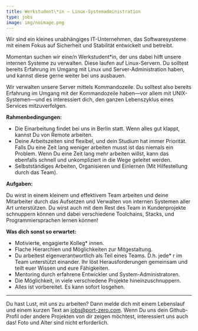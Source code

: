 ```yaml
---
title: Werkstudent\*in — Linux-Systemadministration
type: jobs
image: img/noimage.png
---
```


Wir sind ein kleines unabhängiges IT-Unternehmen, das Softwaresysteme mit einem Fokus auf Sicherheit und Stabilität entwickelt und betreibt.

Momentan suchen wir eine/n Werkstudent\*in, der uns dabei hilft unsere internen
Systeme zu verwalten. Diese laufen auf Linux-Servern. Du solltest bereits
Erfahrung im Umgang mit Linux und Server-Administration haben, und kannst diese
gerne weiter bei uns ausbauen.

Wir verwalten unsere Server mittels Kommandozeile. Du solltest also bereits
Erfahrung im Umgang mit der Kommandozeile haben—vor allem mit UNIX-Systemen—und
es interessiert dich, den ganzen Lebenszyklus eines Services mitzuverfolgen.

**Rahmenbedingungen:**

* Die Einarbeitung findet bei uns in Berlin statt. Wenn alles gut klappt, kannst Du von Remote arbeiten.
* Deine Arbeitszeiten sind flexibel, und dein Studium hat immer Priorität. Falls Du eine Zeit lang weniger arbeiten musst ist das niemals ein Problem. Wenn Du eine Zeit lang mehr arbeiten willst, kann das ebenfalls schnell und unkompliziert in die Wege geleitet werden.
* Selbstständiges Arbeiten, Organisieren und Einlernen (Mit Hilfestellung durch das Team).

**Aufgaben:**

Du wirst in einem kleinem und effektivem Team arbeiten und deine Mitarbeiter
durch das Aufsetzen und Verwalten von internen Systemen aller Art unterstützen.
Du wirst auch mit dem Rest des Team in Kundenprojekte schnuppern können und
dabei verschiedene Toolchains, Stacks, und Programmiersprachen lernen können!


**Was dich sonst so erwartet:**

* Motivierte, engagierte Kolleg\* innen.
* Flache Hierarchien und Möglichkeiten zur Mitgestaltung.
* Du arbeitest eigenverantwortlich als Teil eines Teams. D.h. jede\* r im Team unterstützt einander. Ihr löst Herausforderungen gemeinsam und teilt euer Wissen und eure Fähigkeiten.
* Mentoring durch erfahrene Entwickler und System-Administratoren.
* Die Möglichkeit, in viele verschiedene Projekte hineinzuschnuppern.
* Alles ist vorbereitet. Es kann sofort losgehen.

---

Du hast Lust, mit uns zu arbeiten? Dann melde dich mit einem Lebenslauf und einem kurzen Text an jobs@port-zero.com. Wenn Du uns dein Github-Profil oder andere Projekten von dir zeigen möchtest, interessiert uns auch das! Foto und Alter sind nicht erforderlich.
